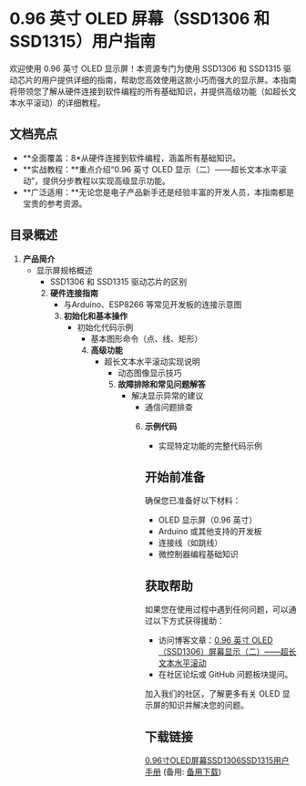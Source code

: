 # 0.96 英寸 OLED 屏幕（SSD1306 和 SSD1315）用户指南

 欢迎使用 0.96 英寸 OLED 显示屏！本资源专门为使用 SSD1306 和 SSD1315 驱动芯片的用户提供详细的指南，帮助您高效使用这款小巧而强大的显示屏。本指南将带领您了解从硬件连接到软件编程的所有基础知识，并提供高级功能（如超长文本水平滚动）的详细教程。

 ## 文档亮点

 - **全面覆盖：8*从硬件连接到软件编程，涵盖所有基础知识。
 - **实战教程：**重点介绍“0.96 英寸 OLED 显示（二）——超长文本水平滚动”，提供分步教程以实现高级显示功能。
 - **广泛适用：**无论您是电子产品新手还是经验丰富的开发人员，本指南都是宝贵的参考资源。

 ## 目录概述

 1. **产品简介**
    - 显示屏规格概述
       - SSD1306 和 SSD1315 驱动芯片的区别
       2. **硬件连接指南**
          - 与Arduino、ESP8266 等常见开发板的连接示意图
          3. **初始化和基本操作**
             - 初始化代码示例
                - 基本图形命令（点、线、矩形）
                4. **高级功能**
                   - 超长文本水平滚动实现说明
                      - 动态图像显示技巧
                      5. **故障排除和常见问题解答**
                         - 解决显示异常的建议
                            - 通信问题排查
                            6. **示例代码**
                               - 实现特定功能的完整代码示例

                               ## 开始前准备

                               确保您已准备好以下材料：

                               - OLED 显示屏（0.96 英寸）
                               - Arduino 或其他支持的开发板
                               - 连接线（如跳线）
                               - 微控制器编程基础知识

                               ## 获取帮助

                               如果您在使用过程中遇到任何问题，可以通过以下方式获得援助：

                               - 访问博客文章：[0.96 英寸 OLED（SSD1306）屏幕显示（二）——超长文本水平滚动](https://blog.csdn.net/qq_35953617/article/details/128446851)
                               - 在社区论坛或 GitHub 问题板块提问。

                               加入我们的社区，了解更多有关 OLED 显示屏的知识并解决您的问题。

                               ## 下载链接
                               [0.96寸OLED屏幕SSD1306SSD1315用户手册](https://pan.quark.cn/s/6e83f5ca523c) (备用: [备用下载](https://pan.baidu.com/s/1pqzZNQxXH0lAyVzEAqgxsQ?pwd=1234))
